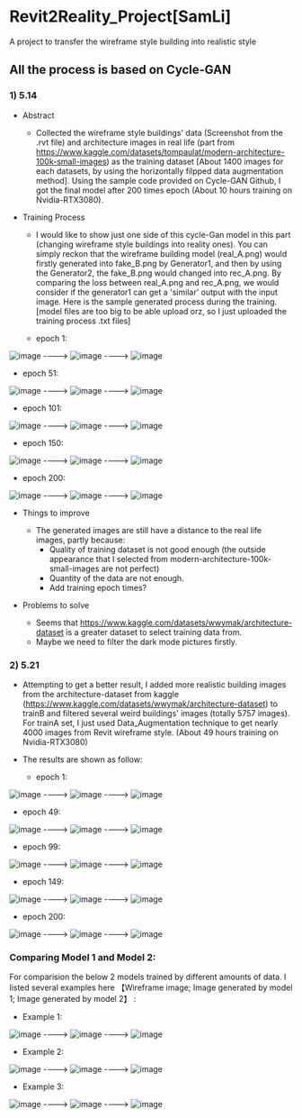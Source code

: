# Revit2Reality_Project[SamLi]
A project to transfer the wireframe style building into realistic style

## All the process is based on Cycle-GAN

### 1) 5.14
- Abstract
  - Collected the wireframe style buildings' data (Screenshot from the .rvt file) and architecture images in real life (part from https://www.kaggle.com/datasets/tompaulat/modern-architecture-100k-small-images) as the training dataset [About 1400 images for each datasets, by using the horizontally filpped data augmentation method]. Using the sample code provided on Cycle-GAN Github, I got the final model after 200 times epoch (About 10 hours training on Nvidia-RTX3080).

- Training Process

  - I would like to show just one side of this cycle-Gan model in this part (changing wireframe style buildings into reality ones). You can simply reckon that the wireframe building model (real_A.png) would firstly generated into fake_B.png by Generator1, and then by using the Generator2, the fake_B.png would changed into rec_A.png. By comparing the loss between real_A.png and rec_A.png, we would consider if the generator1 can get a 'similar' output with the input image. Here is the sample generated process during the training. [model files are too big to be able upload orz, so I just uploaded the training process .txt files]
 
  - epoch 1:

![image](5_14/img/epoch001_real_A.png)    ----> ![image](5_14/img/epoch001_fake_B.png)    ----> ![image](5_14/img/epoch001_rec_A.png)

  - epoch 51:

![image](5_14/img/epoch051_real_A.png)    ----> ![image](5_14/img/epoch051_fake_B.png)    ----> ![image](5_14/img/epoch051_rec_A.png)

  - epoch 101:

![image](5_14/img/epoch101_real_A.png)    ----> ![image](5_14/img/epoch101_fake_B.png)    ----> ![image](5_14/img/epoch101_rec_A.png)

  - epoch 150:

![image](5_14/img/epoch150_real_A.png)    ----> ![image](5_14/img/epoch150_fake_B.png)    ----> ![image](5_14/img/epoch150_rec_A.png)

  - epoch 200:

![image](5_14/img/epoch200_real_A.png)    ----> ![image](5_14/img/epoch200_fake_B.png)    ----> ![image](5_14/img/epoch200_rec_A.png)

- Things to improve
  - The generated images are still have a distance to the real life images, partly because:
    - Quality of training dataset is not good enough (the outside appearance that I selected from modern-architecture-100k-small-images are not perfect)
    - Quantity of the data are not enough.
    - Add training epoch times?

- Problems to solve
  - Seems that https://www.kaggle.com/datasets/wwymak/architecture-dataset is a greater dataset to select training data from.
  - Maybe we need to filter the dark mode pictures firstly.

### 2) 5.21

- Attempting to get a better result, I added more realistic building images from the architecture-dataset from kaggle (https://www.kaggle.com/datasets/wwymak/architecture-dataset) to trainB and filtered several weird buildings' images (totally 5757 images). For trainA set, I just used Data_Augmentation technique to get nearly 4000 images from Revit wireframe style. (About 49 hours training on Nvidia-RTX3080)
- The results are shown as follow:

  - epoch 1:

![image](5_21/imgs/epoch001_real_A.png)    ----> ![image](5_21/imgs/epoch001_fake_B.png)    ----> ![image](5_21/imgs/epoch001_rec_A.png)

  - epoch 49:

![image](5_21/imgs/epoch049_real_A.png)    ----> ![image](5_21/imgs/epoch049_fake_B.png)    ----> ![image](5_21/imgs/epoch049_rec_A.png)

  - epoch 99:

![image](5_21/imgs/epoch099_real_A.png)    ----> ![image](5_21/imgs/epoch099_fake_B.png)    ----> ![image](5_21/imgs/epoch099_rec_A.png)

  - epoch 149:

![image](5_21/imgs/epoch149_real_A.png)    ----> ![image](5_21/imgs/epoch149_fake_B.png)    ----> ![image](5_21/imgs/epoch149_rec_A.png)

  - epoch 200:

![image](5_21/imgs/epoch200_real_A.png)    ----> ![image](5_21/imgs/epoch200_fake_B.png)    ----> ![image](5_21/imgs/epoch200_rec_A.png)

### Comparing Model 1 and Model 2:
  For comparision the below 2 models trained by different amounts of data. I listed several examples here 【Wireframe image; Image generated by model 1; Image generated by model 2】 :
  
  - Example 1:

  ![image](5_14/img/epoch200_real_A.png)    ----> ![image](5_14/img/epoch200_fake_B.png) ----> ![image](5_21/imgs/epoch200_real_A_fake_B.png)
  
  - Example 2:

  ![image](5_21/imgs/test1_real_A.png)    ----> ![image](5_21/imgs/test1_fake_B.png) ----> ![image](5_21/imgs/test1_fake_B2.png)
  
  - Example 3:

  ![image](5_21/imgs/test4_real_A.png)    ----> ![image](5_21/imgs/test4_fake_B.png) ----> ![image](5_21/imgs/test4_fake_B2.png)
